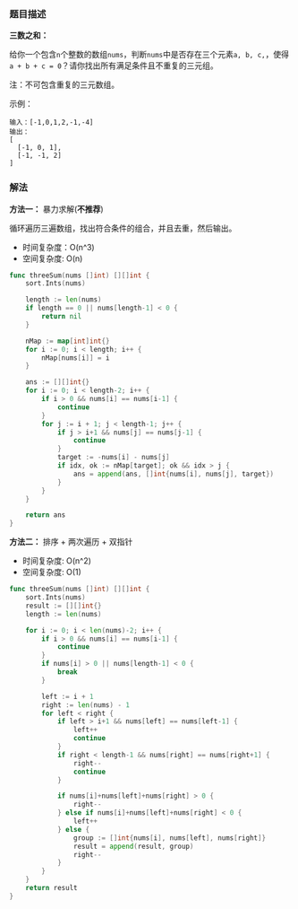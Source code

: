 ### 题目描述

**三数之和：**

给你一个包含`n`个整数的数组`nums`，判断`nums`中是否存在三个元素`a, b, c,`，使得`a + b + c = 0`？请你找出所有满足条件且不重复的三元组。

注：不可包含重复的三元数组。

示例：
```shell
输入：[-1,0,1,2,-1,-4]
输出：
[
  [-1, 0, 1],
  [-1, -1, 2]
]
```

### 解法

**方法一：** 暴力求解(**不推荐**)

循环遍历三遍数组，找出符合条件的组合，并且去重，然后输出。

- 时间复杂度：O(n^3)
- 空间复杂度: O(n)

```go
func threeSum(nums []int) [][]int {
	sort.Ints(nums)

	length := len(nums)
	if length == 0 || nums[length-1] < 0 {
		return nil
	}

	nMap := map[int]int{}
	for i := 0; i < length; i++ {
		nMap[nums[i]] = i
	}

	ans := [][]int{}
	for i := 0; i < length-2; i++ {
		if i > 0 && nums[i] == nums[i-1] {
			continue
		}
		for j := i + 1; j < length-1; j++ {
			if j > i+1 && nums[j] == nums[j-1] {
				continue
			}
			target := -nums[i] - nums[j]
			if idx, ok := nMap[target]; ok && idx > j {
				ans = append(ans, []int{nums[i], nums[j], target})
			}
		}
	}

	return ans
}
```

**方法二：** 排序 + 两次遍历 + 双指针

- 时间复杂度: O(n^2)
- 空间复杂度: O(1)

```go
func threeSum(nums []int) [][]int {
	sort.Ints(nums)
	result := [][]int{}
	length := len(nums)

	for i := 0; i < len(nums)-2; i++ {
		if i > 0 && nums[i] == nums[i-1] {
			continue
		}
		if nums[i] > 0 || nums[length-1] < 0 {
			break
		}

		left := i + 1
		right := len(nums) - 1
		for left < right {
			if left > i+1 && nums[left] == nums[left-1] {
				left++
				continue
			}
			if right < length-1 && nums[right] == nums[right+1] {
				right--
				continue
			}

			if nums[i]+nums[left]+nums[right] > 0 {
				right--
			} else if nums[i]+nums[left]+nums[right] < 0 {
				left++
			} else {
				group := []int{nums[i], nums[left], nums[right]}
				result = append(result, group)
				right--
			}
		}
	}
	return result
}
```